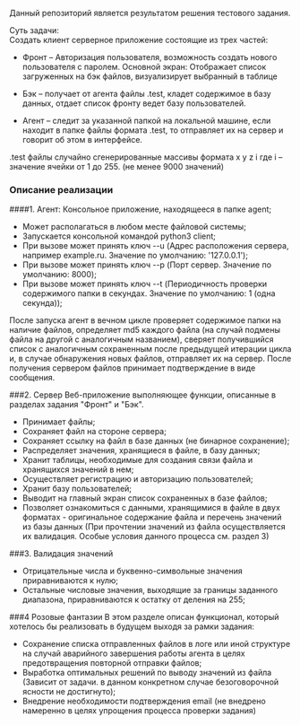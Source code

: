 Данный репозиторий является результатом решения тестового задания.

Суть задачи:  
Создать клиент серверное приложение состоящие из трех частей:

- Фронт – Авторизация пользователя, возможность создать нового пользователя с паролем. Основной экран: Отображает список загруженных на бэк файлов, визуализирует выбранный в таблице

- Бэк – получает от агента файлы .test, кладет содержимое в базу данных, отдает список фронту ведет базу пользователей.

- Агент – следит за указанной папкой на локальной машине, если находит в папке файлы формата .test, то отправляет их на сервер и говорит об этом в интерфейсе.



.test файлы случайно сгенерированные массивы формата x y z i где i – значение ячейки от 1 до 255. (не менее 9000 значений)

### Описание реализации

####1. Агент:
Консольное приложение, находящееся в папке agent;
- Может располагаться в любом месте файловой системы;
- Запускается консольной командой python3 client;
- При вызове может принять ключ --u (Адрес расположения сервера, например example.ru. Значение по умолчанию: '127.0.0.1');
- При вызове может принять ключ --p (Порт сервер. Значение по умолчанию: 8000);
- При вызове может принять ключ --t (Периодичность проверки содержимого папки в секундах. Значение по умолчанию: 1 (одна секунда));

После запуска агент в вечном цикле проверяет содержимое папки на наличие файлов, определяет md5 каждого файла (на случай подмены файла на другой с аналогичным названием), сверяет получившийся список с аналогичным сохраненным после предыдущей итерации цикла и, в случае обнаружения новых файлов, отправляет их на сервер. После получения сервером файлов принимает подтверждение в виде сообщения.

###2. Сервер
Веб-приложение выполняющее функции, описанные в разделах задания "Фронт" и "Бэк".
 - Принимает файлы;
 - Сохраняет файл на стороне сервера;
 - Сохраняет ссылку на файл в базе данных (не бинарное сохранение);
 - Распределяет значения, хранящиеся в файле, в базу данных;
 - Хранит таблицы, необходимые для создания связи файла и хранящихся значений в нем;
 - Осуществляет регистрацию и авторизацию пользователей;
 - Хранит базу пользователей;
 - Выводит на главный экран список сохраненных в базе файлов;
 - Позволяет ознакомиться с данными, хранящимися в файле в двух форматах  - оригинальное содержание файла и перечень значений из базы данных (При прочтении значений из файла осуществляется их валидация. Особые условия данного процесса см. раздел 3)
 
 ###3. Валидация значений
- Отрицательные числа и буквенно-символьные значения приравниваются к нулю;
- Остальные числовые значения, выходящие за границы заданного диапазона, приравниваются к остатку от деления на 255;

###4 Розовые фантазии
В этом разделе описан функционал, который хотелось бы реализовать в будущем выходя за рамки задания:
- Сохранение списка отправленных файлов в логе или иной структуре на случай аварийного завершения работы агента в целях предотвращения повторной отправки файлов;
- Выработка оптимальных решений по выводу значений из файла (Зависит от задачи. в данном конкретном случае безоговорочной ясности не достигнуто);
- Внедрение необходимости подтверждения email (не внедрено намеренно в целях упрощения процесса проверки задания)
 
